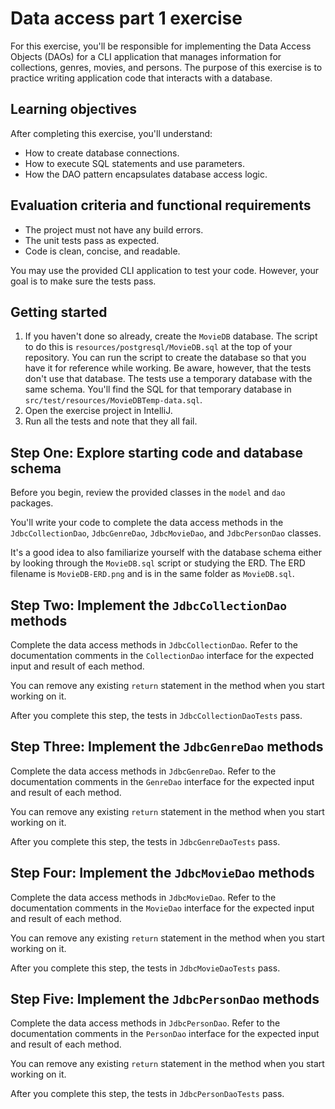 # Data access part 1 exercise

For this exercise, you'll be responsible for implementing the Data Access Objects (DAOs) for a CLI application that manages information for collections, genres, movies, and persons. The purpose of this exercise is to practice writing application code that interacts with a database.

## Learning objectives

After completing this exercise, you'll understand:

* How to create database connections.
* How to execute SQL statements and use parameters.
* How the DAO pattern encapsulates database access logic.

## Evaluation criteria and functional requirements

* The project must not have any build errors.
* The unit tests pass as expected.
* Code is clean, concise, and readable.

You may use the provided CLI application to test your code. However, your goal is to make sure the tests pass.

## Getting started

1. If you haven't done so already, create the `MovieDB` database. The script to do this is `resources/postgresql/MovieDB.sql` at the top of your repository. You can run the script to create the database so that you have it for reference while working. Be aware, however, that the tests don't use that database. The tests use a temporary database with the same schema. You'll find the SQL for that temporary database in `src/test/resources/MovieDBTemp-data.sql`.
2. Open the exercise project in IntelliJ.
3. Run all the tests and note that they all fail.

## Step One: Explore starting code and database schema

Before you begin, review the provided classes in the `model` and `dao` packages.

You'll write your code to complete the data access methods in the `JdbcCollectionDao`, `JdbcGenreDao`, `JdbcMovieDao`, and `JdbcPersonDao` classes.

It's a good idea to also familiarize yourself with the database schema either by looking through the `MovieDB.sql` script or studying the ERD. The ERD filename is `MovieDB-ERD.png` and is in the same folder as `MovieDB.sql`.

## Step Two: Implement the `JdbcCollectionDao` methods

Complete the data access methods in `JdbcCollectionDao`. Refer to the documentation comments in the `CollectionDao` interface for the expected input and result of each method.

You can remove any existing `return` statement in the method when you start working on it.

After you complete this step, the tests in `JdbcCollectionDaoTests` pass.

## Step Three: Implement the `JdbcGenreDao` methods

Complete the data access methods in `JdbcGenreDao`. Refer to the documentation comments in the `GenreDao` interface for the expected input and result of each method.

You can remove any existing `return` statement in the method when you start working on it.

After you complete this step, the tests in `JdbcGenreDaoTests` pass.

## Step Four: Implement the `JdbcMovieDao` methods

Complete the data access methods in `JdbcMovieDao`. Refer to the documentation comments in the `MovieDao` interface for the expected input and result of each method.

You can remove any existing `return` statement in the method when you start working on it.

After you complete this step, the tests in `JdbcMovieDaoTests` pass.

## Step Five: Implement the `JdbcPersonDao` methods

Complete the data access methods in `JdbcPersonDao`. Refer to the documentation comments in the `PersonDao` interface for the expected input and result of each method.

You can remove any existing `return` statement in the method when you start working on it.

After you complete this step, the tests in `JdbcPersonDaoTests` pass.
